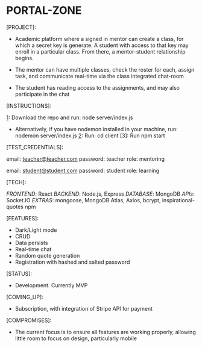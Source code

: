 # PORTAL-ZONE

[PROJECT]:

- Academic platform where a signed in mentor can create a class, for which a secret key is generate. A student with access to that key may enroll in a particular class. From there, a mentor-student relationship begins.

- The mentor can have multiple classes, check the roster for each, assign task, and communicate real-time via the class integrated chat-room

- The student has reading access to the assignments, and may also participate in the chat

[INSTRUCTIONS]:

[1]: Download the repo and run: node server/index.js

- Alternatively, if you have nodemon installed in your machine, run: nodemon server/index.js
  [2]: Run: cd client
  [3]: Run npm start

[TEST_CREDENTIALS]:

[1]: Teacher

email: teacher@teacher.com
password: teacher
role: mentoring

[2]: Student

email: student@student.com
password: student
role: learning

[TECH]:

_FRONTEND_: React
_BACKEND_: Node.js, Express
_DATABASE_: MongoDB
_APIs_: Socket.IO
_EXTRAS_: mongoose, MongoDB Atlas, Axios, bcrypt, inspirational-quotes npm

[FEATURES]:

- Dark/Light mode
- CRUD
- Data persists
- Real-time chat
- Random quote generation
- Registration with hashed and salted password

[STATUS]:

- Development. Currently MVP

[COMING_UP]:

- Subscription, with integration of Stripe API for payment

[COMPROMISES]:

- The current focus is to ensure all features are working properly, allowing little room to focus on design, particularly mobile
